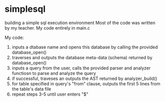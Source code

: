 # simplesql
building a simple sql execution environment
Most of the code was written by my teacher. My code entirely in main.c

My code:
1. inputs a dtabase name and opens this database by calling the provided database_open()
2. traverses and outputs the database meta-data (schema) returned by database_open()
3. inputs a query from the user, calls the provided parser and analyzer functiosn to parse and analyze the query
4. if successful, traveses an outputs the AST returned by analyzer_build()
5. for table specified in query's "from" clause, outputs the first 5 lines from the table's data file
6. repeat steps 3-5 until user enters "$"
